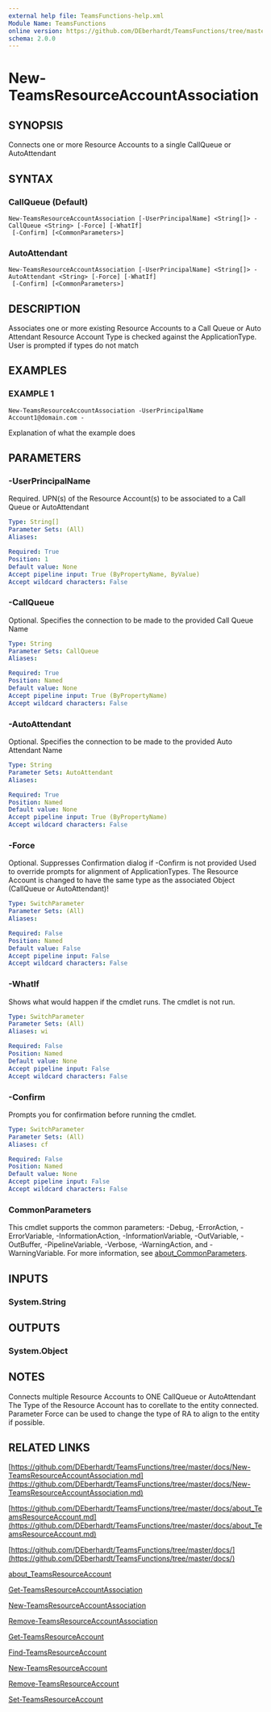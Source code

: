 ```yaml
---
external help file: TeamsFunctions-help.xml
Module Name: TeamsFunctions
online version: https://github.com/DEberhardt/TeamsFunctions/tree/master/docs/New-TeamsResourceAccountAssociation.md
schema: 2.0.0
---
```


# New-TeamsResourceAccountAssociation

## SYNOPSIS
Connects one or more Resource Accounts to a single CallQueue or AutoAttendant

## SYNTAX

### CallQueue (Default)
```
New-TeamsResourceAccountAssociation [-UserPrincipalName] <String[]> -CallQueue <String> [-Force] [-WhatIf]
 [-Confirm] [<CommonParameters>]
```

### AutoAttendant
```
New-TeamsResourceAccountAssociation [-UserPrincipalName] <String[]> -AutoAttendant <String> [-Force] [-WhatIf]
 [-Confirm] [<CommonParameters>]
```

## DESCRIPTION
Associates one or more existing Resource Accounts to a Call Queue or Auto Attendant
Resource Account Type is checked against the ApplicationType.
User is prompted if types do not match

## EXAMPLES

### EXAMPLE 1
```
New-TeamsResourceAccountAssociation -UserPrincipalName Account1@domain.com -
```

Explanation of what the example does

## PARAMETERS

### -UserPrincipalName
Required.
UPN(s) of the Resource Account(s) to be associated to a Call Queue or AutoAttendant

```yaml
Type: String[]
Parameter Sets: (All)
Aliases:

Required: True
Position: 1
Default value: None
Accept pipeline input: True (ByPropertyName, ByValue)
Accept wildcard characters: False
```

### -CallQueue
Optional.
Specifies the connection to be made to the provided Call Queue Name

```yaml
Type: String
Parameter Sets: CallQueue
Aliases:

Required: True
Position: Named
Default value: None
Accept pipeline input: True (ByPropertyName)
Accept wildcard characters: False
```

### -AutoAttendant
Optional.
Specifies the connection to be made to the provided Auto Attendant Name

```yaml
Type: String
Parameter Sets: AutoAttendant
Aliases:

Required: True
Position: Named
Default value: None
Accept pipeline input: True (ByPropertyName)
Accept wildcard characters: False
```

### -Force
Optional.
Suppresses Confirmation dialog if -Confirm is not provided
Used to override prompts for alignment of ApplicationTypes.
The Resource Account is changed to have the same type as the associated Object (CallQueue or AutoAttendant)!

```yaml
Type: SwitchParameter
Parameter Sets: (All)
Aliases:

Required: False
Position: Named
Default value: False
Accept pipeline input: False
Accept wildcard characters: False
```

### -WhatIf
Shows what would happen if the cmdlet runs.
The cmdlet is not run.

```yaml
Type: SwitchParameter
Parameter Sets: (All)
Aliases: wi

Required: False
Position: Named
Default value: None
Accept pipeline input: False
Accept wildcard characters: False
```

### -Confirm
Prompts you for confirmation before running the cmdlet.

```yaml
Type: SwitchParameter
Parameter Sets: (All)
Aliases: cf

Required: False
Position: Named
Default value: None
Accept pipeline input: False
Accept wildcard characters: False
```

### CommonParameters
This cmdlet supports the common parameters: -Debug, -ErrorAction, -ErrorVariable, -InformationAction, -InformationVariable, -OutVariable, -OutBuffer, -PipelineVariable, -Verbose, -WarningAction, and -WarningVariable. For more information, see [about_CommonParameters](http://go.microsoft.com/fwlink/?LinkID=113216).

## INPUTS

### System.String
## OUTPUTS

### System.Object
## NOTES
Connects multiple Resource Accounts to ONE CallQueue or AutoAttendant
The Type of the Resource Account has to corellate to the entity connected.
Parameter Force can be used to change the type of RA to align to the entity if possible.

## RELATED LINKS

[https://github.com/DEberhardt/TeamsFunctions/tree/master/docs/New-TeamsResourceAccountAssociation.md](https://github.com/DEberhardt/TeamsFunctions/tree/master/docs/New-TeamsResourceAccountAssociation.md)

[https://github.com/DEberhardt/TeamsFunctions/tree/master/docs/about_TeamsResourceAccount.md](https://github.com/DEberhardt/TeamsFunctions/tree/master/docs/about_TeamsResourceAccount.md)

[https://github.com/DEberhardt/TeamsFunctions/tree/master/docs/](https://github.com/DEberhardt/TeamsFunctions/tree/master/docs/)

[about_TeamsResourceAccount]()

[Get-TeamsResourceAccountAssociation]()

[New-TeamsResourceAccountAssociation]()

[Remove-TeamsResourceAccountAssociation]()

[Get-TeamsResourceAccount]()

[Find-TeamsResourceAccount]()

[New-TeamsResourceAccount]()

[Remove-TeamsResourceAccount]()

[Set-TeamsResourceAccount]()

